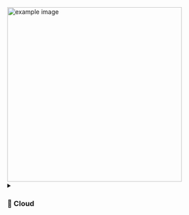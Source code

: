 <img src="https://user-images.githubusercontent.com/89149327/223519285-a4a1d938-12ca-4ad1-ac67-38801d947023.png" alt="example image" width="400" height="400">


<details>
 <summary><h3>🗻 Cloud </h3></summary>

Cloud computing is a rapidly growing technology that has revolutionized the way we store, manage and access data. It allows users to access applications and data from any device connected to the internet, making it an incredibly convenient and flexible solution. In this essay, we will cover some basic cloud fundamentals along with pictures.

### What is Cloud Computing?
Cloud computing is the delivery of computing services, including servers, storage, databases, networking, software, analytics, and intelligence, over the internet. Cloud providers offer these services on-demand, allowing businesses and individuals to access them as needed without the need for physical infrastructure.

### Types of Cloud Services
There are three types of cloud services: Infrastructure as a Service (IaaS), Platform as a Service (PaaS), and Software as a Service (SaaS).

<img src= "https://user-images.githubusercontent.com/89149327/223529937-f5c830e6-9129-4e0a-980f-caee23fd27a0.png" alt="example image" width="500">




1. IaaS provides the building blocks of computing infrastructure, such as virtual machines, storage, and networking. 2. 
2. PaaS is a platform for developing, testing, and deploying applications.
3. SaaS delivers software applications over the internet, eliminating the need for users to install and run applications on their own computers.

### Public, Private, and Hybrid Cloud
Cloud computing services can be delivered in three different ways:

1. Public clouds are shared by multiple organizations and accessed via the internet.
2. Private clouds are dedicated to a single organization and are often hosted on-premises or in a data center. 
3. Hybrid clouds combine both public and private cloud infrastructure to provide the benefits of both.

### Cloud Benefits
There are several benefits of cloud computing, including:

- Scalability: Cloud computing services can be scaled up or down as needed, allowing organizations to easily adapt to changing demands.

- Cost-effectiveness: Cloud services are typically less expensive than building and maintaining physical infrastructure.

- Accessibility: Cloud computing allows users to access applications and data from any device with an internet connection.

### Security
Cloud providers typically have robust security measures in place to protect their clients' data.

### Cloud Challenges
While there are many benefits to cloud computing, there are also some challenges to consider, including:

- Dependence on the internet: Cloud services rely on a stable internet connection, which can be a challenge in some areas.

- Data security and privacy: While cloud providers have robust security measures, there is still a risk of data breaches.

- Integration: Integrating cloud services with existing IT infrastructure can be a complex process.

In conclusion, cloud computing is a rapidly growing technology that has transformed the way we store, manage and access data. With the right approach, it can provide significant benefits to organizations of all sizes. However, it is important to consider the challenges and ensure that the chosen cloud solution meets the needs of the organization.
